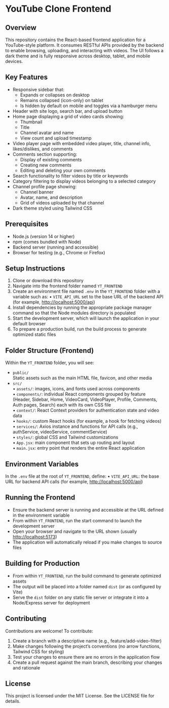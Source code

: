 # YouTube Clone Frontend

## Overview

This repository contains the React-based frontend application for a YouTube-style platform. It consumes RESTful APIs provided by the backend to enable browsing, uploading, and interacting with videos. The UI follows a dark theme and is fully responsive across desktop, tablet, and mobile devices.

## Key Features

- Responsive sidebar that:
  - Expands or collapses on desktop
  - Remains collapsed (icon-only) on tablet
  - Is hidden by default on mobile and toggles via a hamburger menu
- Header with site logo, search bar, and upload button
- Home page displaying a grid of video cards showing:
  - Thumbnail
  - Title
  - Channel avatar and name
  - View count and upload timestamp
- Video player page with embedded video player, title, channel info, likes/dislikes, and comments
- Comments section supporting:
  - Display of existing comments
  - Creating new comments
  - Editing and deleting your own comments
- Search functionality to filter videos by title or keywords
- Category filtering to display videos belonging to a selected category
- Channel profile page showing:
  - Channel banner
  - Avatar, name, and description
  - Grid of videos uploaded by that channel
- Dark theme styled using Tailwind CSS

## Prerequisites

- Node.js (version 14 or higher)
- npm (comes bundled with Node)
- Backend server (running and accessible)
- Browser for testing (e.g., Chrome or Firefox)

## Setup Instructions

1. Clone or download this repository
2. Navigate into the frontend folder named `YT_FRONTEND`
3. Create an environment file named `.env` in the `YT_FRONTEND` folder with a variable such as:
   • `VITE_API_URL` set to the base URL of the backend API (for example, <http://localhost:5000/api>)
4. Install dependencies by running the appropriate package manager command so that the Node modules directory is populated
5. Start the development server, which will launch the application in your default browser
6. To prepare a production build, run the build process to generate optimized static files

## Folder Structure (Frontend)

Within the `YT_FRONTEND` folder, you will see:

- `public/`  
  Static assets such as the main HTML file, favicon, and other media
- `src/`  
  • `assets/`: images, icons, and fonts used across components  
  • `components/`: individual React components grouped by feature (Header, Sidebar, Home, VideoCard, VideoPlayer, Profile, Comments, Auth pages, Search) each with its own CSS file  
  • `context/`: React Context providers for authentication state and video data  
  • `hooks/`: custom React hooks (for example, a hook for fetching videos)  
  • `services/`: Axios instance and functions for API calls (e.g., authService, videoService, commentService)  
  • `styles/`: global CSS and Tailwind customizations  
  • `App.jsx`: main component that sets up routing and layout  
  • `main.jsx`: entry point that renders the entire React application

## Environment Variables

In the `.env` file at the root of `YT_FRONTEND`, define:
• `VITE_API_URL`: the base URL for backend API calls (for example, <http://localhost:5000/api>)

## Running the Frontend

- Ensure the backend server is running and accessible at the URL defined in the environment variable
- From within `YT_FRONTEND`, run the start command to launch the development server
- Open your browser and navigate to the URL shown (usually <http://localhost:5173>)
- The application will automatically reload if you make changes to source files

## Building for Production

- From within `YT_FRONTEND`, run the build command to generate optimized assets
- The output will be placed into a folder named `dist` (or as configured by Vite)
- Serve the `dist` folder on any static file server or integrate it into a Node/Express server for deployment

## Contributing

Contributions are welcome! To contribute:

1. Create a branch with a descriptive name (e.g., feature/add-video-filter)
2. Make changes following the project’s conventions (no arrow functions, Tailwind CSS for styling)
3. Test your changes to ensure there are no errors in the application flow
4. Create a pull request against the main branch, describing your changes and rationale

## License

This project is licensed under the MIT License. See the LICENSE file for details.
